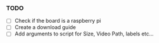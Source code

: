 
### TODO 

- [ ] Check if the board is a raspberry pi
- [ ] Create a download guide
- [ ] Add arguments to script for Size, Video Path, labels etc...
